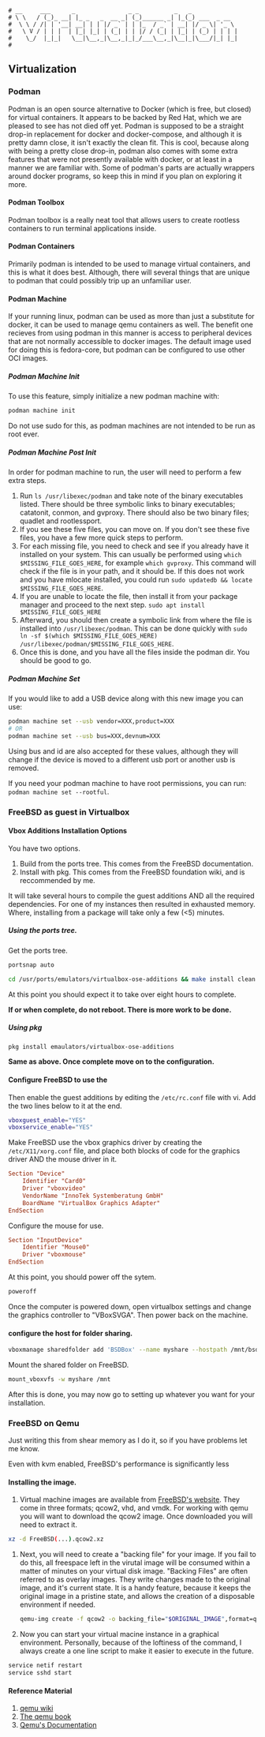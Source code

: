```text
# __     ___      _               _ _          _   _
# \ \   / (_)_ __| |_ _   _  __ _| (_)______ _| |_(_) ___  _ __
#  \ \ / /| | '__| __| | | |/ _` | | |_  / _` | __| |/ _ \| '_ \
#   \ V / | | |  | |_| |_| | (_| | | |/ / (_| | |_| | (_) | | | |
#    \_/  |_|_|   \__|\__,_|\__,_|_|_/___\__,_|\__|_|\___/|_| |_|
#
```

## Virtualization

### Podman

Podman is an open source alternative to Docker (which is free, but closed) for virtual containers. It appears
to be backed by Red Hat, which we are pleased to see has not died off yet. Podman is supposed to be a straight
drop-in replacement for docker and docker-compose, and although it is pretty damn close, it isn't exactly the
clean fit. This is cool, because along with being a pretty close drop-in, podman also comes with some extra
features that were not presently available with docker, or at least in a manner we are familiar with. Some of
podman's parts are actually wrappers around docker programs, so keep this in mind if you plan on exploring it
more.

#### Podman Toolbox

Podman toolbox is a really neat tool that allows users to create rootless containers to run terminal
applications inside. 

#### Podman Containers

Primarily podman is intended to be used to manage virtual containers, and this is what it does best. Although,
there will several things that are unique to podman that could possibly trip up an unfamiliar user.

#### Podman Machine 

If your running linux, podman can be used as more than just a substitute for docker, it can be used to manage
qemu containers as well. The benefit one recieves from using podman in this manner is access to peripheral
devices that are not normally accessible to docker images. The default image used for doing this is
fedora-core, but podman can be configured to use other OCI images. 

##### Podman Machine Init

To use this feature, simply initialize a new podman machine with:

```bash
podman machine init
```

Do not use sudo for this, as podman machines are not intended to be run as root ever. 

##### Podman Machine Post Init

In order for podman machine to run, the user will need to perform a few extra steps. 

1. Run `ls /usr/libexec/podman` and take note of the binary executables listed. There should be three symbolic
   links to binary executables; catatonit, conmon, and gvproxy. There should also be two binary files; quadlet
   and rootlessport.
2. If you see these five files, you can move on. If you don't see these five files, you have a few more quick
   steps to perform.
3. For each missing file, you need to check and see if you already have it installed on your system. This can
   usually be performed using `which $MISSING_FILE_GOES_HERE`, for example `which gvproxy`. This command will
   check if the file is in your path, and it should be. If this does not work and you have mlocate installed,
   you could run `sudo updatedb && locate $MISSING_FILE_GOES_HERE`.
4. If you are unable to locate the file, then install it from your package manager and proceed to the next
   step. `sudo apt install $MISSING_FILE_GOES_HERE`
5. Afterward, you should then create a symbolic link from where the file is installed into `/usr/libexec/podman`.
   This can be done quickly with `sudo ln -sf $(which $MISSING_FILE_GOES_HERE) /usr/libexec/podman/$MISSING_FILE_GOES_HERE`.
6. Once this is done, and you have all the files inside the podman dir. You should be good to go.

##### Podman Machine Set 

If you would like to add a USB device along with this new image you can use:

```bash
podman machine set --usb vendor=XXX,product=XXX
# OR
podman machine set --usb bus=XXX,devnum=XXX
```

Using bus and id are also accepted for these values, although they will change if the device is moved to a
different usb port or another usb is removed.

If you need your podman machine to have root permissions, you can run: `podman machine set --rootful`.

### FreeBSD as guest in Virtualbox

#### Vbox Additions Installation Options

You have two options.

1. Build from the ports tree. This comes from the FreeBSD documentation.
2. Install with pkg. This comes from the FreeBSD foundation wiki, and is reccommended by me.

It will take several hours to compile the guest additions AND all the required dependencies. For one of my
instances then resulted in exhausted memory. Where, installing from a package will take only a few (<5)
minutes.

##### Using the ports tree.

Get the ports tree.
```sh
portsnap auto
```

```sh
cd /usr/ports/emulators/virtualbox-ose-additions && make install clean
```

At this point you should expect it to take over eight hours to complete.

__If or when complete, do not reboot. There is more work to be done.__

##### Using pkg

```sh
pkg install emaulators/virtualbox-ose-additions
```

__Same as above. Once complete move on to the configuration.__

#### Configure FreeBSD to use the 

Then enable the guest additions by editing the `/etc/rc.conf` file with vi. Add the two lines below to it at
the end.

```sh
vboxguest_enable="YES"
vboxservice_enable="YES"
```

Make FreeBSD use the vbox graphics driver by creating the `/etc/X11/xorg.conf` file, and place both blocks
of code for the graphics driver AND the mouse driver in it.

```conf
Section "Device"
	Identifier "Card0"
	Driver "vboxvideo"
	VendorName "InnoTek Systemberatung GmbH"
	BoardName "VirtualBox Graphics Adapter"
EndSection
```

Configure the mouse for use.

```conf
Section "InputDevice"
	Identifier "Mouse0"
	Driver "vboxmouse"
EndSection
```

At this point, you should power off the sytem.

```sh
poweroff
```

Once the computer is powered down, open virtualbox settings and change the graphics controller to "VBoxSVGA".
Then power back on the machine.

#### configure the host for folder sharing.

```bash
vboxmanage sharedfolder add 'BSDBox' --name myshare --hostpath /mnt/bsdboxshare
```

Mount the shared folder on FreeBSD.

```sh
mount_vboxvfs -w myshare /mnt
```

After this is done, you may now go to setting up whatever you want for your installation.

### FreeBSD on Qemu

Just writing this from shear memory as I do it, so if you have problems let me know. 

Even with kvm enabled, FreeBSD's performance is significantly less 

#### Installing the image.

1. Virtual machine images are available from [FreeBSD's website](https://download.freebsd.org/ftp/releases/VM-IMAGES/13.2-RELEASE/amd64/Latest/). They come in three formats; qcow2, vhd, and vmdk.
For working with qemu you will want to download the qcow2 image. Once downloaded you will need to extract it.

```bash
xz -d FreeBSD(...).qcow2.xz
```

1. Next, you will need to create a "backing file" for your image. If you fail to do this, all freespace left
   in the virutal image will be consumed within a matter of minutes on your virtual disk image. "Backing Files" are
   often referred to as overlay images. They write changes made to the original image, and it's
   current state. It is a handy feature, because it keeps the original image in a pristine state, and allows
   the creation of a disposable environment if needed. 
   ```bash
   qemu-img create -f qcow2 -o backing_file="$ORIGINAL_IMAGE",format=qcow2 "$NEW_FILE".qcow2 
   ```
2. Now you can start your virtual macine instance in a graphical environment. Personally, because of the
   loftiness of the command, I always create a one line script to make it easier to execute in the future.
```bash
service netif restart
service sshd start
```

#### Reference Material

1. [qemu wiki](https://wiki.qemu.org/Hosts/BSD)
2. [The qemu book](https://en.wikibooks.org/wiki/QEMU/Images)
3. [Qemu's Documentation](https://qemu.weilnetz.de/doc/6.0/)


